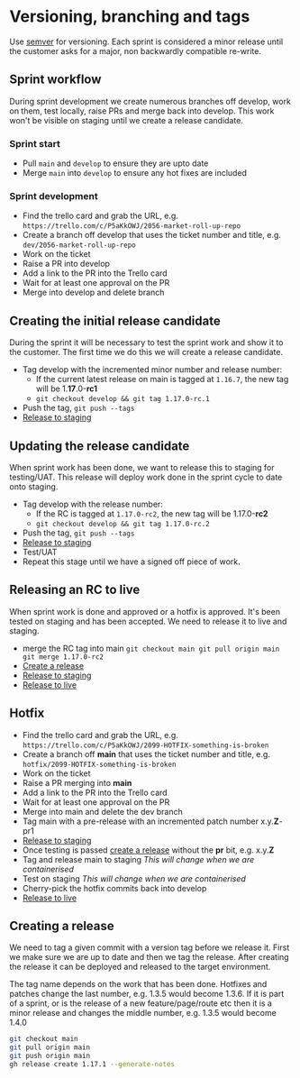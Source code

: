 # Versioning, branching and tags

Use [semver](https://semver.org/) for versioning. Each sprint is considered a minor release until the customer asks for a major, non backwardly compatible re-write.

## Sprint workflow

During sprint development we create numerous branches off develop, work on them, test locally, raise PRs and merge back into develop. This work won't be visible on staging until we create a release candidate.

### Sprint start

 * Pull `main` and `develop` to ensure they are upto date
 * Merge `main` into `develop` to ensure any hot fixes are included

### Sprint development

 * Find the trello card and grab the URL, e.g. `https://trello.com/c/P5aKkOWJ/2056-market-roll-up-repo`
 * Create a branch off develop that uses the ticket number and title, e.g. `dev/2056-market-roll-up-repo`
 * Work on the ticket
 * Raise a PR into develop
 * Add a link to the PR into the Trello card
 * Wait for at least one approval on the PR
 * Merge into develop and delete branch

## Creating the initial release candidate

During the sprint it will be necessary to test the sprint work and show it to the customer. The first time we do this we will create a release candidate.

 * Tag develop with the incremented minor number and release number:
   * If the current latest release on main is tagged at `1.16.7`, the new tag will be 1.**17**.0-**rc1**
   * `git checkout develop && git tag 1.17.0-rc.1`
 * Push the tag, `git push --tags`
 * [Release to staging](https://github.com/neontribe/ARCVInfra/blob/main/ansible/DEPLOY.md#deploying-a-release-candidate-to-staging)

## Updating the release candidate

When sprint work has been done, we want to release this to staging for testing/UAT. This release will deploy work done in the sprint cycle to date onto staging.

 * Tag develop with the release number:
   * If the RC is tagged at `1.17.0-rc2`, the new tag will be 1.17.0-**rc2**
   * `git checkout develop && git tag 1.17.0-rc.2`
 * Push the tag, `git push --tags`
 * [Release to staging](https://github.com/neontribe/ARCVInfra/blob/main/ansible/DEPLOY.md#deploying-a-release-candidate-to-staging)
 * Test/UAT
 * Repeat this stage until we have a signed off piece of work.

## Releasing an RC to live

When sprint work is done and approved or a hotfix is approved. It's been tested on staging and has been accepted. We need to release it to live and staging.

 * merge the RC tag into main `git checkout main git pull origin main git merge 1.17.0-rc2`
 * [Create a release](#creating-a-release)
 * [Release to staging](https://github.com/neontribe/ARCVInfra/blob/main/ansible/DEPLOY.md#deploying-a-release-candidate-to-staging)
 * [Release to live](https://github.com/neontribe/ARCVInfra/blob/main/ansible/DEPLOY.md#deploy-and-releasing-to-live)

## Hotfix

 * Find the trello card and grab the URL, e.g. `https://trello.com/c/P5aKkOWJ/2099-HOTFIX-something-is-broken`
 * Create a branch off **main** that uses the ticket number and title, e.g. `hotfix/2099-HOTFIX-something-is-broken`
 * Work on the ticket
 * Raise a PR merging into **main**
 * Add a link to the PR into the Trello card
 * Wait for at least one approval on the PR
 * Merge into main and delete the dev branch
 * Tag main with a pre-release with an incremented patch number x.y.**Z**-pr1
 * [Release to staging](https://github.com/neontribe/ARCVInfra/blob/main/ansible/DEPLOY.md#deploying-a-release-candidate-to-staging)
 * Once testing is passed [create a release](#creating-a-release) without the **pr** bit, e.g. x.y.**Z**
 * Tag and release main to staging *This will change when we are containerised*
 * Test on staging *This will change when we are containerised*
 * Cherry-pick the hotfix commits back into develop
 * [Release to live](https://github.com/neontribe/ARCVInfra/blob/main/ansible/DEPLOY.md#deploy-and-releasing-to-live)

## Creating a release

We need to tag a given commit with a version tag before we release it. First we make sure we are up to date and then we tag the release. After creating the release it can be deployed and released to the target environment.

The tag name depends on the work that has been done. Hotfixes and patches change the last number, e.g. 1.3.5 would become 1.3.6. If it is part of a sprint, or is the release of a new feature/page/route etc then it is a minor release and changes the middle number, e.g. 1.3.5 would become 1.4.0 

```bash
git checkout main
git pull origin main
git push origin main
gh release create 1.17.1 --generate-notes
```
